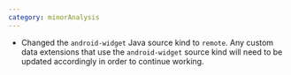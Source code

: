 ```yaml
---
category: minorAnalysis
---
```

* Changed the `android-widget` Java source kind to `remote`. Any custom data extensions that use the `android-widget` source kind will need to be updated accordingly in order to continue working.
